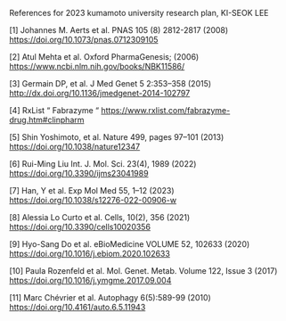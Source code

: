 References for 2023 kumamoto university research plan, KI-SEOK LEE

[1] Johannes M. Aerts et al. PNAS 105 (8) 2812-2817 (2008) https://doi.org/10.1073/pnas.0712309105

[2] Atul Mehta et al. Oxford PharmaGenesis; (2006) https://www.ncbi.nlm.nih.gov/books/NBK11586/

[3] Germain DP, et al. J Med Genet  5 2:353–358 (2015) http://dx.doi.org/10.1136/jmedgenet-2014-102797 

[4] RxList “ Fabrazyme “ https://www.rxlist.com/fabrazyme-drug.htm#clinpharm

[5] Shin Yoshimoto, et al. Nature 499, pages 97–101 (2013) https://doi.org/10.1038/nature12347

[6] Rui-Ming Liu Int. J. Mol. Sci. 23(4), 1989 (2022) https://doi.org/10.3390/ijms23041989

[7] Han, Y et al. Exp Mol Med 55, 1–12 (2023) https://doi.org/10.1038/s12276-022-00906-w

[8] Alessia Lo Curto et al. Cells, 10(2), 356 (2021) https://doi.org/10.3390/cells10020356

[9] Hyo-Sang Do et al. eBioMedicine  VOLUME 52, 102633 (2020) https://doi.org/10.1016/j.ebiom.2020.102633

[10] Paula Rozenfeld et al. Mol. Genet. Metab. Volume 122, Issue 3 (2017) https://doi.org/10.1016/j.ymgme.2017.09.004

[11] Marc Chévrier et al. Autophagy 6(5):589-99 (2010) https://doi.org/10.4161/auto.6.5.11943


